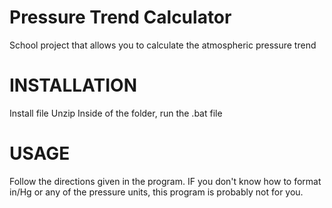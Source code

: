 # Pressure Trend Calculator
 School project that allows you to calculate the atmospheric pressure trend

# INSTALLATION
 Install file
 Unzip
 Inside of the folder, run the .bat file

 # USAGE
 Follow the directions given in the program. 
 IF you don't know how to format in/Hg or any of the pressure units, this program is probably not for you.
